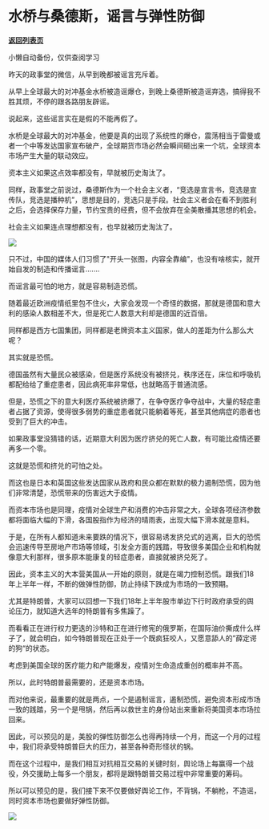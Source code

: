 # 水桥与桑德斯，谣言与弹性防御

[**返回列表页**](/gzh/政事堂2019)

小懒自动备份，仅供查阅学习

昨天的政事堂的微信，从早到晚都被谣言充斥着。  

  

从早上全球最大的对冲基金水桥被造谣爆仓，到晚上桑德斯被造谣弃选，搞得我不胜其烦，不停的跟各路朋友辟谣。

  

说起来，这些谣言实在是假的不能再假了。

  

水桥是全球最大的对冲基金，他要是真的出现了系统性的爆仓，震荡相当于雷曼或者一个中等发达国家宣布破产，全球期货市场必然会瞬间砸出来一个坑，全球资本市场产生大量的联动效应。  

  

资本主义如果这点效率都没有，早就被历史淘汰了。  

  

同样，政事堂之前说过，桑德斯作为一个社会主义者，“竞选是宣言书，竞选是宣传队，竞选是播种机”，思想是目的，竞选只是手段。社会主义者会在看不到胜利之后，会选择保存力量，节约宝贵的经费，但不会放弃在全美散播其思想的机会。

  

社会主义如果连点理想都没有，也早就被历史淘汰了。

  

![](https://mmbiz.qpic.cn/mmbiz_jpg/rxhS23yu8cOF8YG4TFmx56EYnhdLK5zoA0mq3CHv2tTU2z1V7UWlnk5DUkib6eSWpDXfgdmTibyxkmlc2uX0s05A/640?wx_fmt=jpeg)

  

只不过，中国的媒体人们习惯了"开头一张图，内容全靠编"，也没有啥核实，就开始自发的制造和传播谣言.......

  

而谣言最可怕的地方，就是容易制造恐慌。

  

随着最近欧洲疫情纸里包不住火，大家会发现一个奇怪的数据，那就是德国和意大利的感染人数相差不大，但是死亡人数意大利却是德国的近百倍。  

  

同样都是西方七国集团，同样都是老牌资本主义国家，做人的差距为什么那么大呢？  

  

其实就是恐慌。  

  

德国虽然有大量民众被感染，但是医疗系统没有被挤兑，秩序还在，床位和呼吸机都配给给了重症患者，因此病死率非常低，也就略高于普通流感。

  

但是，恐慌之下的意大利医疗系统被挤爆了，在争夺医疗争夺战中，大量的轻症患者占据了资源，使得很多弱势的重症患者就只能躺着等死，甚至其他病症的患者也受到了巨大的冲击。  

  

如果政事堂没猜错的话，近期意大利因为医疗挤兑的死亡人数，有可能比疫情还要再多一个零。  

  

这就是恐慌和挤兑的可怕之处。  

  

而这也是日本和英国这些发达国家从政府和民众都在默默的极力遏制恐慌，因为他们非常清楚，恐慌带来的伤害远大于疫情。

  

而资本市场也是同理，疫情对全球生产和消费的冲击非常之大，全球各项经济参数都将面临大幅的下滑，各国股指作为经济的晴雨表，出现大幅下滑本就是意料。  

  

于是，在所有人都知道未来要跌的情况下，很容易诱发挤兑式的逃离，巨大的恐慌会迅速传导至房地产市场等领域，引发全方面的践踏，导致很多美国企业和机构就像意大利那样，很多原本能康复的轻症患者，直接就被挤兑死了。

  

因此，资本主义的大本营美国从一开始的原则，就是在竭力控制恐慌。跟我们18年上半年一样，不断的做弹性防御，防止持续下跌成为市场的一致预期。

  

尤其是特朗普，大家可以回想一下我们18年上半年股市单边下行时政府承受的舆论压力，就知道大选年的特朗普有多焦躁了。  

  

而看看正在进行权力更迭的沙特和正在进行修宪的俄罗斯，在国际油价撕成什么样子了，就会明白，如今特朗普现在正处于一个既疯狂咬人，又愿意舔人的”薛定谔的狗“的状态。

  

考虑到美国全球的医疗能力和产能爆发，疫情对生命造成重创的概率并不高。  

  

所以，此时特朗普最需要的，还是资本市场。

  

而对他来说，最重要的就是两点，一个是遏制谣言，遏制恐慌，避免资本形成市场一致的践踏，另一个是甩锅，然后再以救世主的身份站出来重新将美国资本市场拉回来。  

  

因此，可以预见的是，美股的弹性防御怎么也得再持续一个月，而这一个月的过程中，我们将承受特朗普巨大的压力，甚至各种奇形怪状的锅。  

  

而在这个过程中，是我们相互对抗相互交易的关键时刻，舆论场上每赢得一个战役，外交援助上每多一个朋友，都将是跟特朗普交易过程中非常重要的筹码。

  

所以可以预见的是，我们接下来不仅要做好舆论工作，不背锅，不躺枪，不造谣，同时资本市场也要做好弹性防御。  

  

![](https://mmbiz.qpic.cn/mmbiz_jpg/rxhS23yu8cPp0iaKAfe0ZsWfgGcY72o9Nror8TicrtnlDsqzY7y4Kum4fM3X0FMEGlbvm9HvZUiaETSnLt4DHNLbQ/640?wx_fmt=jpeg)

